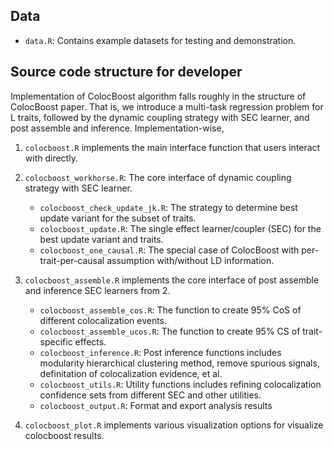 
## Data

  - `data.R`: Contains example datasets for testing and demonstration.

## Source code structure for developer

Implementation of ColocBoost algorithm falls roughly in the structure of ColocBoost paper. 
That is, we introduce a multi-task regression problem for L traits, followed by the dynamic coupling strategy with SEC learner, 
and post assemble and inference. Implementation-wise,


1. `colocboost.R` implements the main interface function that users interact with directly.

2. `colocboost_workhorse.R`: The core interface of dynamic coupling strategy with SEC learner.
    - `colocboost_check_update_jk.R`: The strategy to determine best update variant for the subset of traits.
    - `colocboost_update.R`: The single effect learner/coupler (SEC) for the best update variant and traits.
    - `colocboost_one_causal.R`: The special case of ColocBoost with per-trait-per-causal assumption with/without LD information.
  
3. `colocboost_assemble.R` implements the core interface of post assemble and inference SEC learners from 2.
    - `colocboost_assemble_cos.R`: The function to create 95% CoS of different colocalization events.
    - `colocboost_assemble_ucos.R`: The function to create 95% CS of trait-specific effects.
    - `colocboost_inference.R`: Post inference functions includes modularity hierarchical clustering method, remove spurious signals, definitation of colocalization evidence, et al.
    - `colocboost_utils.R`: Utility functions includes refining colocalization confidence sets from different SEC and other utilities.
    - `colocboost_output.R`: Format and export analysis results
  
4. `colocboost_plot.R` implements various visualization options for visualize colocboost results.

